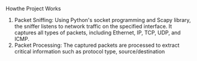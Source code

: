  Howthe Project Works
 1. Packet Sniffing: Using Python's socket programming and Scapy
 library, the sniffer listens to network traffic on the specified
 interface. It captures all types of packets, including Ethernet, IP,
 TCP, UDP, and ICMP.
 2. Packet Processing: The captured packets are processed to extract
 critical information such as protocol type, source/destination
